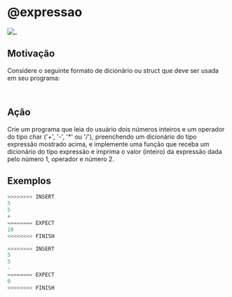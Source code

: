 # @expressao

![_](cover.jpg)

## Motivação

Considere o seguinte formato de dicionário ou struct que deve ser usada em seu programa:  

```c



```
  
## Ação

Crie um programa que leia do usuário dois números inteiros e um operador do tipo char ('+', '-', '\*' ou '/'), preenchendo um dicionário do tipo expressão mostrado acima, e implemente uma função que receba um dicionário do tipo expressão e imprima o valor (inteiro) da expressão dada pelo número 1, operador e número 2.

## Exemplos

``` py
>>>>>>>> INSERT
5
5
+
======== EXPECT
10
<<<<<<<< FINISH
```

```py
>>>>>>>> INSERT
5
5
-
======== EXPECT
0
<<<<<<<< FINISH
```
